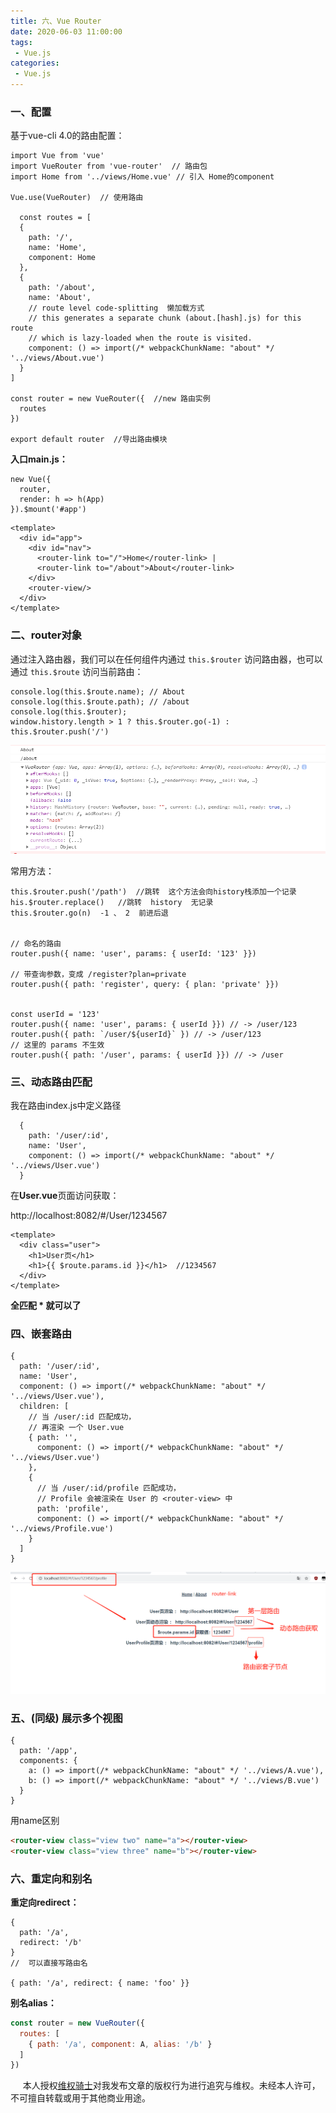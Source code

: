 ```yaml
---
title: 六、Vue Router
date: 2020-06-03 11:00:00
tags:
 - Vue.js
categories:
 - Vue.js
---
```




### 一、配置

基于vue-cli 4.0的路由配置：

```
import Vue from 'vue'
import VueRouter from 'vue-router'  // 路由包
import Home from '../views/Home.vue' // 引入 Home的component

Vue.use(VueRouter)  // 使用路由

  const routes = [
  {
    path: '/',
    name: 'Home',
    component: Home
  },
  {
    path: '/about',
    name: 'About',
    // route level code-splitting  懒加载方式
    // this generates a separate chunk (about.[hash].js) for this route
    // which is lazy-loaded when the route is visited.
    component: () => import(/* webpackChunkName: "about" */ '../views/About.vue')
  }
]

const router = new VueRouter({  //new 路由实例
  routes
})

export default router  //导出路由模块
```

**入口main.js：**

```
new Vue({
  router,
  render: h => h(App)
}).$mount('#app')
```

```
<template>
  <div id="app">
    <div id="nav">
      <router-link to="/">Home</router-link> |
      <router-link to="/about">About</router-link>
    </div>
    <router-view/>
  </div>
</template>
```

### 二、router对象

通过注入路由器，我们可以在任何组件内通过 `this.$router` 访问路由器，也可以通过 `this.$route` 访问当前路由：

```
console.log(this.$route.name); // About
console.log(this.$route.path); // /about
console.log(this.$router);
window.history.length > 1 ? this.$router.go(-1) : this.$router.push('/')
```

![效果1](./5.png)  

常用方法：

```
this.$router.push('/path')  //跳转  这个方法会向history栈添加一个记录
his.$router.replace()   //跳转  history  无记录
this.$router.go(n)  -1 、 2  前进后退


// 命名的路由
router.push({ name: 'user', params: { userId: '123' }})

// 带查询参数，变成 /register?plan=private
router.push({ path: 'register', query: { plan: 'private' }})


const userId = '123'
router.push({ name: 'user', params: { userId }}) // -> /user/123
router.push({ path: `/user/${userId}` }) // -> /user/123
// 这里的 params 不生效
router.push({ path: '/user', params: { userId }}) // -> /user
```



### 三、动态路由匹配

我在路由index.js中定义路径

```
  {
    path: '/user/:id',
    name: 'User',
    component: () => import(/* webpackChunkName: "about" */ '../views/User.vue')
  }
```

在**User.vue**页面访问获取：<br>

http://localhost:8082/#/User/1234567<br>

```
<template>
  <div class="user">
    <h1>User页</h1>
    <h1>{{ $route.params.id }}</h1>  //1234567
  </div>
</template>  
```



**全匹配  *  就可以了**



### 四、嵌套路由



```
{
  path: '/user/:id',
  name: 'User',
  component: () => import(/* webpackChunkName: "about" */ '../views/User.vue'),
  children: [
    // 当 /user/:id 匹配成功，
    // 再渲染 一个 User.vue
    { path: '',
      component: () => import(/* webpackChunkName: "about" */ '../views/User.vue')
    },
    {
      // 当 /user/:id/profile 匹配成功，
      // Profile 会被渲染在 User 的 <router-view> 中
      path: 'profile',
      component: () => import(/* webpackChunkName: "about" */ '../views/Profile.vue')
    }
  ]
}
```



![效果1](./6.png)  



###  五、(同级) 展示多个视图

```
{
  path: '/app',
  components: {
    a: () => import(/* webpackChunkName: "about" */ '../views/A.vue'),
    b: () => import(/* webpackChunkName: "about" */ '../views/B.vue')
  }
}
```

用name区别

```html
<router-view class="view two" name="a"></router-view>
<router-view class="view three" name="b"></router-view>
```

### 六、重定向和别名



**重定向redirect：**

```
{
  path: '/a',
  redirect: '/b' 
}
//  可以直接写路由名

{ path: '/a', redirect: { name: 'foo' }}
```

**别名alias：**

```js
const router = new VueRouter({
  routes: [
    { path: '/a', component: A, alias: '/b' }
  ]
})
```















&nbsp;&nbsp;&nbsp;&nbsp; 本人授权[维权骑士](http://rightknights.com)对我发布文章的版权行为进行追究与维权。未经本人许可，不可擅自转载或用于其他商业用途。


